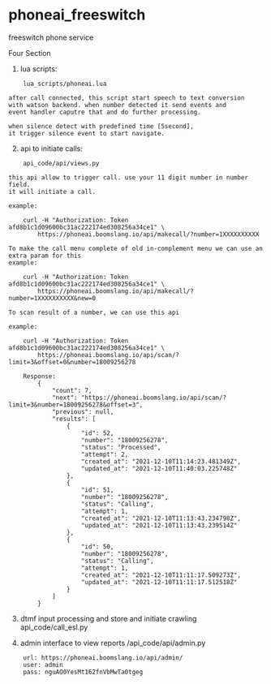 # phoneai_freeswitch
freeswitch phone service

Four Section

1) lua scripts:
```
    lua_scripts/phoneai.lua
```
    after call connected, this script start speech to text conversion
    with watson backend. when number detected it send events and
    event handler caputre that and do further processing.

    when silence detect with predefined time [5second],
    it trigger silence event to start navigate.

2) api to initiate calls:
```
    api_code/api/views.py
```
    this api allow to trigger call. use your 11 digit number in number field.
    it will initiate a call.

    example:
```
    curl -H "Authorization: Token afd8b1c1d09600bc31ac222174ed308256a34ce1" \
        https://phoneai.boomslang.io/api/makecall/?number=1XXXXXXXXXX
```

    To make the call menu complete of old in-complement menu we can use an extra param for this
    example:
```
    curl -H "Authorization: Token afd8b1c1d09600bc31ac222174ed308256a34ce1" \
        https://phoneai.boomslang.io/api/makecall/?number=1XXXXXXXXXX&new=0
```

    To scan result of a number, we can use this api

    example:
```
    curl -H "Authorization: Token afd8b1c1d09600bc31ac222174ed308256a34ce1" \
        https://phoneai.boomslang.io/api/scan/?limit=3&offset=0&number=18009256278

    Response:
        {
            "count": 7,
            "next": "https://phoneai.boomslang.io/api/scan/?limit=3&number=18009256278&offset=3",
            "previous": null,
            "results": [
                {
                    "id": 52,
                    "number": "18009256278",
                    "status": "Processed",
                    "attempt": 2,
                    "created_at": "2021-12-10T11:14:23.481349Z",
                    "updated_at": "2021-12-10T11:40:03.225748Z"
                },
                {
                    "id": 51,
                    "number": "18009256278",
                    "status": "Calling",
                    "attempt": 1,
                    "created_at": "2021-12-10T11:13:43.234798Z",
                    "updated_at": "2021-12-10T11:13:43.239514Z"
                },
                {
                    "id": 50,
                    "number": "18009256278",
                    "status": "Calling",
                    "attempt": 1,
                    "created_at": "2021-12-10T11:11:17.509273Z",
                    "updated_at": "2021-12-10T11:11:17.512518Z"
                }
            ]
        }
```

3) dtmf input processing and store and initiate crawling
    api_code/call_esl.py

4) admin interface to view reports
    /api_code/api/admin.py
```
    url: https://phoneai.boomslang.io/api/admin/
    user: admin
    pass: nguAO0YesMt162fnVbMwTa0tgeg
```